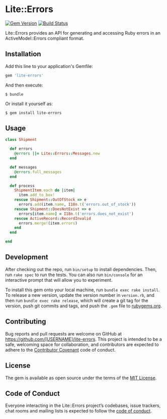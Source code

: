 # Lite::Errors

[![Gem Version](https://badge.fury.io/rb/lite-errors.svg)](http://badge.fury.io/rb/lite-errors)
[![Build Status](https://travis-ci.org/drexed/lite-errors.svg?branch=master)](https://travis-ci.org/drexed/lite-errors)

Lite::Errors provides an API for generating and accessing Ruby errors in an ActiveModel::Errors compliant format.

## Installation

Add this line to your application's Gemfile:

```ruby
gem 'lite-errors'
```

And then execute:

    $ bundle

Or install it yourself as:

    $ gem install lite-errors

## Usage

```ruby
class Shipment

  def errors
    @errors ||= Lite::Errors::Messages.new
  end

  def messages
    @errors.full_messages
  end

  def process
    ShipmentItem.each do |item|
      item.add_to_box!
    rescue Shipment::OutOfStock => e
      errors.add(item.name, I18n.t('errors.out_of_stock'))
    rescue Shipment::DoesNotExist => e
      errors[item.name] = I18n.t('errors.does_not_exist')
    rescue ActiveRecord::RecordInvalid
      errors.merge!(item.errors)
    end
  end

end
```

## Development

After checking out the repo, run `bin/setup` to install dependencies. Then, run `rake spec` to run the tests. You can also run `bin/console` for an interactive prompt that will allow you to experiment.

To install this gem onto your local machine, run `bundle exec rake install`. To release a new version, update the version number in `version.rb`, and then run `bundle exec rake release`, which will create a git tag for the version, push git commits and tags, and push the `.gem` file to [rubygems.org](https://rubygems.org).

## Contributing

Bug reports and pull requests are welcome on GitHub at https://github.com/[USERNAME]/lite-errors. This project is intended to be a safe, welcoming space for collaboration, and contributors are expected to adhere to the [Contributor Covenant](http://contributor-covenant.org) code of conduct.

## License

The gem is available as open source under the terms of the [MIT License](https://opensource.org/licenses/MIT).

## Code of Conduct

Everyone interacting in the Lite::Errors project’s codebases, issue trackers, chat rooms and mailing lists is expected to follow the [code of conduct](https://github.com/[USERNAME]/lite-errors/blob/master/CODE_OF_CONDUCT.md).
